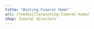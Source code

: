 ```yaml
---
title: "Wieting Funeral Home"
url: /reedsville/wieting-funeral-home/
shop: funeral directors
---
```

